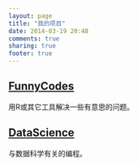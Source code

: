 ```yaml
---
layout: page
title: "我的项目"
date: 2014-03-19 20:48
comments: true
sharing: true
footer: true
---
```

<article>
  <div class="well">

<h2><a href="{{ root_url }}/funnycodes">FunnyCodes</a></h2>

<footer>
  用R或其它工具解决一些有意思的问题。
</footer>

</div>

</article>

<article>
  <div class="well">

<h2><a href="{{ root_url }}/datascience">DataScience</a></h2>

<footer>
  与数据科学有关的编程。
</footer>

</div>

</article>